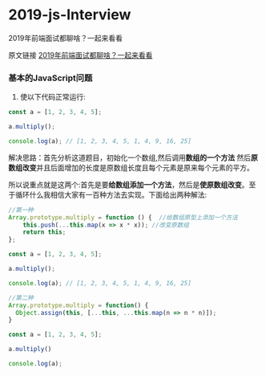 # 2019-js-Interview

2019年前端面试都聊啥？一起来看看

原文链接 [2019年前端面试都聊啥？一起来看看](https://juejin.im/post/5bf5610be51d452a1353b08d)

### 基本的JavaScript问题

1. 使以下代码正常运行:
```javascript
const a = [1, 2, 3, 4, 5];

a.multiply();

console.log(a); // [1, 2, 3, 4, 5, 1, 4, 9, 16, 25]
```

解决思路：首先分析这道题目，初始化一个数组,然后调用**数组的一个方法** 然后**原数组改变**并且后面增加的长度是原数组长度且每个元素是原来每个元素的平方。

所以说重点就是这两个:首先是要**给数组添加一个方法**，然后是**使原数组改变**。至于循环什么我相信大家有一百种方法去实现。下面给出两种解法:

```javascript
//第一种
Array.prototype.multiply = function () {  //给数组原型上添加一个方法
    this.push(...this.map(x => x * x)); //改变原数组
    return this;
};

const a = [1, 2, 3, 4, 5];

a.multiply();

console.log(a); // [1, 2, 3, 4, 5, 1, 4, 9, 16, 25]

//第二种
Array.prototype.multiply = function() {
  Object.assign(this, [...this, ...this.map(n => n * n)]);
}

const a = [1, 2, 3, 4, 5];

a.multiply()

console.log(a);
```

